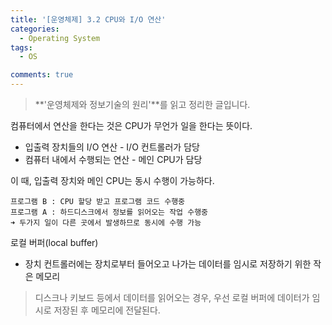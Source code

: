 ```yaml
---
title: '[운영체제] 3.2 CPU와 I/O 연산'
categories:
  - Operating System
tags:
  - OS

comments: true 
---
```


> **'운영체제와 정보기술의 원리'**를 읽고 정리한 글입니다.

컴퓨터에서 연산을 한다는 것은 CPU가 무언가 일을 한다는 뜻이다.

- 입출력 장치들의 I/O 연산 - I/O 컨트롤러가 담당
- 컴퓨터 내에서 수행되는 연산 - 메인 CPU가 담당

이 때, 입출력 장치와 메인 CPU는 동시 수행이 가능하다.

    프로그램 B : CPU 할당 받고 프로그램 코드 수행중
    프로그램 A : 하드디스크에서 정보를 읽어오는 작업 수행중
    ➜ 두가지 일이 다른 곳에서 발생하므로 동시에 수행 가능

로컬 버퍼(local buffer)
- 장치 컨트롤러에는 장치로부터 들어오고 나가는 데이터를 임시로 저장하기 위한 작은 메모리
> 디스크나 키보드 등에서 데이터를 읽어오는 경우,
> 우선 로컬 버퍼에 데이터가 임시로 저장된 후 메모리에 전달된다.

